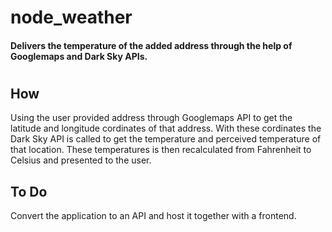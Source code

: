 # node_weather
#### Delivers the temperature of the added address through the help of Googlemaps and Dark Sky APIs.
#
## How
Using the user provided address through Googlemaps API to get the latitude and longitude cordinates of that address.
With these cordinates the Dark Sky API is called to get the temperature and perceived temperature of that location.
These temperatures is then recalculated from Fahrenheit to Celsius and presented to the user.
## To Do
Convert the application to an API and host it together with a frontend.
